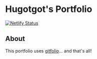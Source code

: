 # Hugotgot's Portfolio
[![Netlify Status](https://api.netlify.com/api/v1/badges/fb1e9350-95fa-471e-a170-9dadc333adb4/deploy-status)](https://app.netlify.com/sites/xenodochial-dubinsky-44c45f/deploys)

## About

This portfolio uses [gitfolio](https://github.com/imfunniee/gitfolio)... and that's all!
